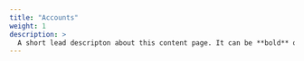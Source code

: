 ```yaml
---
title: "Accounts"
weight: 1
description: >
  A short lead descripton about this content page. It can be **bold** or _italic_ and can be split over multiple paragraphs.
---
```


